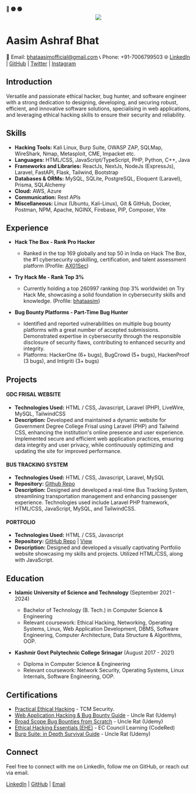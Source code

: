 <!-- Macos like icons -->
<div align="left">
  <b><pwn>🔴 🟡 🟢</pwn></b>
</div>

<div align="center">
  <img src="https://readme-typing-svg.demolab.com/?lines=$+Hey,+Ax01sec+here+:)&font=Fira%20Code&center=true&width=440&height=45&color=09e611&vCenter=true&pause=10&size=22" />
</div>

<!-- Your Name -->
# Aasim Ashraf Bhat

<!-- Contact Information -->
📧 Email: bhataasimofficial@gmail.com
📞 Phone: +91-7006799503
🌐 [LinkedIn](https://www.linkedin.com/in/aasim-ashraf-b4726b115/) | [GitHub](https://github.com/bhataasim1) | [Twitter](https://twitter.com/bhataasim9) | [Instagram](https://www.instagram.com/bhataasim1/)

<!-- Introduction -->
## Introduction

Versatile and passionate ethical hacker, bug hunter, and software engineer with a strong dedication to designing, developing, and securing robust, efficient, and innovative software solutions, specialising in web applications, and leveraging ethical hacking skills to ensure their security and reliability.

<!-- Skills -->
## Skills

- **Hacking Tools:** Kali Linux, Burp Suite, OWASP ZAP, SQLMap, WireShark, Nmap, Metasploit, CME, Impacket etc.
- **Languages:** HTML/CSS, JavaScript/TypeScript, PHP, Python, C++, Java
- **Frameworks and Libraries:** ReactJs, NextJs, NodeJs (ExpressJs), Laravel, FastAPI, Flask, Tailwind, Bootstrap
- **Databases & ORMs:** MySQL, SQLite, PostgreSQL, Eloquent (Laravel), Prisma, SQLAlchemy
- **Cloud:** AWS, Azure
- **Communication:** Rest APIs
- **Miscellaneous:** Linux (Ubuntu, Kali-Linux), Git & GitHub, Docker, Postman, NPM, Apache, NGINX, Firebase, PIP, Composer, Vite 

<!-- Experience -->
## Experience

- **Hack The Box - Rank Pro Hacker**
    - Ranked in the top 169 globally and top 50 in India on Hack The Box, the #1 cybersecurity upskilling, certification, and talent assessment platform (Profile: [AX01Sec](https://app.hackthebox.com/profile/1113021))

- **Try Hack Me - Rank Top 3%**
    - Currently holding a top 260997 ranking (top 3% worldwide) on Try Hack Me, showcasing a solid foundation in cybersecurity skills and knowledge. (Profile: [bhataasim](https://tryhackme.com/p/bhataasim))

- **Bug Bounty Platforms - Part-Time Bug Hunter**
    - Identified and reported vulnerabilities on multiple bug bounty platforms with a great number of accepted submissions. Demonstrated expertise in cybersecurity through the responsible disclosure of security flaws, contributing to enhanced security and integrity.
    - Platforms: HackerOne (6+ bugs), BugCrowd (5+ bugs), HackenProof (3 bugs), and Intigriti (3+ bugs)


<!-- Projects -->
## Projects

#### GDC FRISAL WEBSITE
- **Technologies Used:** HTML / CSS, Javascript, Laravel (PHP), LiveWire, MySQL, TailwindCSS
- **Description:** Developed and maintained a dynamic website for Government Degree College Frisal using Laravel (PHP) and Tailwind CSS, enhancing the institution's online presence and user experience. Implemented secure and efficient web application practices, ensuring data integrity and user privacy, while continuously optimizing and updating the site for improved performance.

#### BUS TRACKING SYSTEM
- **Technologies Used:** HTML / CSS, Javascript, Laravel, MySQL
- **Repository:** [Github Repo](https://github.com/bhataasim1/BusTrackerIUST)
- **Description:** Designed and developed a real-time Bus Tracking System, streamlining transportation management and enhancing passenger experience. Technologies used include Laravel PHP framework, HTML/CSS, JavaScript, MySQL, and TailwindCSS.

#### PORTFOLIO
- **Technologies Used:** HTML / CSS, Javascript
- **Repository:** [GitHub Repo](https://github.com/bhataasim1/portfolio) | [View](https://bhataasim.github.io/portfolio/)
- **Description:** Designed and developed a visually captivating Portfolio website showcasing my skills and projects. Utilized HTML/CSS, along with JavaScript.


<!-- Education -->
## Education

- **Islamic University of Science and Technology** (September 2021 - 2024)
    - Bachelor of Technology (B. Tech.) in Computer Science & Engineering
    - Relevant coursework: Ethical Hacking, Networking, Operating Systems, Linux, Web Application Development, DBMS, Software Engineering, Computer Architecture, Data Structure & Algorithms, OOP.

- **Kashmir Govt Polytechnic College Srinagar** (August 2017 - 2021)
    - Diploma in Computer Science & Engineering
    - Relevant coursework: Network Security, Operating Systems, Linux Internals, Software Engineering, OOP.

<!-- Certifications -->
## Certifications

- [Practical Ethical Hacking](https://t.ly/QT79P) - TCM Security.
- [Web Application Hacking & Bug Bounty Guide](https://www.udemy.com/certificate/UC-8dfb1414-e010-4a4f-b06b-c14ccbe23d3a/) - Uncle Rat (Udemy)
- [Broad Scope Bug Bounties from Scratch](https://www.udemy.com/certificate/UC-9183dad9-6974-46e7-8d8e-8af81ae47480/) - Uncle Rat (Udemy)
- [Ethical Hacking Essentials (EHE)](https://codered.eccouncil.org/certificate/aa9a26f9-7858-4fd2-a858-7f8e8b32dd6f) - EC Council Learning (CodeRed)
- [Burp Suite: in Depth Survival Guide](https://www.udemy.com/certificate/UC-c9c4a579-8d8c-4af9-9404-f6aef4959cdf/) - Uncle Rat (Udemy)

<!-- Connect -->
## Connect

Feel free to connect with me on LinkedIn, follow me on GitHub, or reach out via email.

[LinkedIn](https://www.linkedin.com/in/aasim-bhat-b4726b115/) | [GitHub](https://github.com/bhataasim1) | [Email](mailto:bhataasimofficial@gmail.com)

<!-- End of README -->

